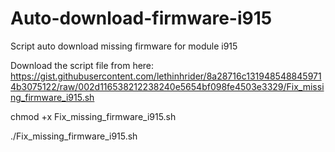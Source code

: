 # Auto-download-firmware-i915
Script auto download missing firmware for module i915

Download the script file from here: https://gist.githubusercontent.com/lethinhrider/8a28716c1319485488459714b3075122/raw/002d116538212238240e5654bf098fe4503e3329/Fix_missing_firmware_i915.sh

chmod +x Fix_missing_firmware_i915.sh

./Fix_missing_firmware_i915.sh
